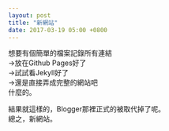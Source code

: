 ```yaml
---
layout: post
title: "新網站"
date: 2017-03-19 05:00 +0800
---
```


想要有個簡單的檔案記錄所有連結  
→放在Github Pages好了  
→試試看Jekyll好了  
→還是直接弄成完整的網站吧  
什麼的。  

結果就這樣的，Blogger那裡正式的被取代掉了呢。  
總之，新網站。
